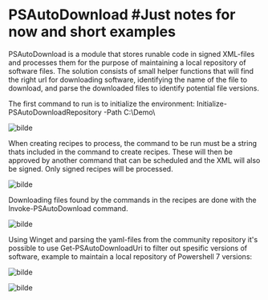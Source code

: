 # PSAutoDownload #Just notes for now and short examples

PSAutoDownload is a module that stores runable code in signed XML-files and processes them for the purpose of maintaining a local repository of software files.
The solution consists of small helper functions that will find the right url for downloading software, identifying the name of the file to download, and parse the downloaded files to identify potential file versions.

The first command to run is to initialize the environment: Initialize-PSAutoDownloadRepository -Path C:\Demo\

![bilde](https://github.com/KjellComputer/PSAutoDownload/assets/108197286/98083659-7ff5-40b1-a605-7b8206bc75dd)

When creating recipes to process, the command to be run must be a string thats included in the command to create recipes. These will then be approved by another command that can be scheduled and the XML will also be signed. Only signed recipes will be processed.

![bilde](https://github.com/KjellComputer/PSAutoDownload/assets/108197286/d18474d0-e8ef-46eb-89f8-00aef4ba96ec)

Downloading files found by the commands in the recipes are done with the Invoke-PSAutoDownload command.

![bilde](https://github.com/KjellComputer/PSAutoDownload/assets/108197286/3ed917bb-462f-4f0c-b51c-80fcd72e0dfd)

Using Winget and parsing the yaml-files from the community repository it's possible to use Get-PSAutoDownloadUri to filter out spesific versions of software, example to maintain a local repository of Powershell 7 versions:

![bilde](https://github.com/KjellComputer/PSAutoDownload/assets/108197286/2c30f3f0-e3e4-49fe-8a6c-920215abd182)

![bilde](https://github.com/KjellComputer/PSAutoDownload/assets/108197286/3d741d46-672e-46ce-943c-d8443e5fa880)


